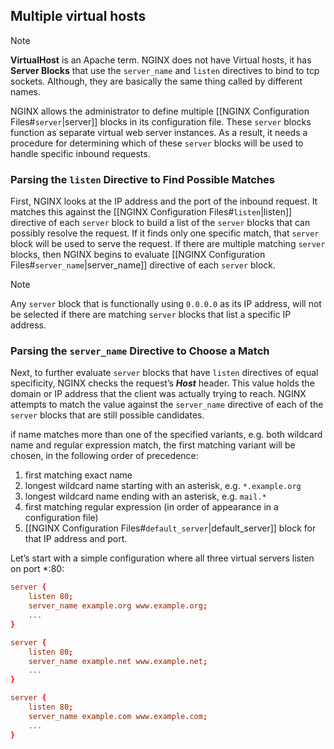 ## Multiple virtual hosts

> [!note]
> **VirtualHost** is an Apache term. NGINX does not have Virtual hosts, it has **Server Blocks** that use the `server_name` and `listen` directives to bind to tcp sockets. Although, they are basically the same thing called by different names.


NGINX allows the administrator to define multiple [[NGINX Configuration Files#`server`|server]] blocks in its configuration file. These `server` blocks function as separate virtual web server instances. As a result, it needs a procedure for determining which of these `server` blocks will be used to handle specific inbound requests.

### Parsing the `listen` Directive to Find Possible Matches

First, NGINX looks at the IP address and the port of the inbound request. It matches this against the [[NGINX Configuration Files#`listen`|listen]] directive of each `server` block to build a list of the `server` blocks that can possibly resolve the request. If it finds only one specific match, that `server` block will be used to serve the request. If there are multiple matching `server` blocks, then NGINX begins to evaluate [[NGINX Configuration Files#`server_name`|server_name]] directive of each `server` block.

>[!note]
>Any `server` block that is functionally using `0.0.0.0` as its IP address, will not be selected if there are matching `server` blocks that list a specific IP address.


### Parsing the `server_name` Directive to Choose a Match

Next, to further evaluate `server` blocks that have `listen` directives of equal specificity, NGINX checks the request’s ***Host*** header. This value holds the domain or IP address that the client was actually trying to reach. NGINX attempts to match the value against the `server_name` directive of each of the `server` blocks that are still possible candidates.

if name matches more than one of the specified variants, e.g. both wildcard name and regular expression match, the first matching variant will be chosen, in the following order of precedence:

1. first matching exact name
2. longest wildcard name starting with an asterisk, e.g. `*.example.org`
3. longest wildcard name ending with an asterisk, e.g. `mail.*`
4. first matching regular expression (in order of appearance in a configuration file)
5. [[NGINX Configuration Files#`default_server`|default_server]] block for that IP address and port.

Let’s start with a simple configuration where all three virtual servers listen on port \*:80:

```conf
server {
    listen 80;
    server_name example.org www.example.org;
    ...
}

server {
    listen 80;
    server_name example.net www.example.net;
    ...
}

server {
    listen 80;
    server_name example.com www.example.com;
    ...
}
```

